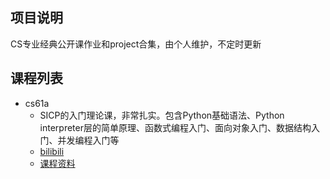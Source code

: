 ## 项目说明

CS专业经典公开课作业和project合集，由个人维护，不定时更新

## 课程列表

- cs61a
    - SICP的入门理论课，非常扎实。包含Python基础语法、Python interpreter层的简单原理、函数式编程入门、面向对象入门、数据结构入门、并发编程入门等
    - [bilibili](https://www.bilibili.com/video/BV16W411W76H?p=22&spm_id_from=pageDriver)
    - [课程资料](https://inst.eecs.berkeley.edu//~cs61a/sp18/)